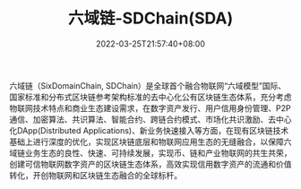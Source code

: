 ﻿---
weight: 
title: "六域链-SDChain(SDA)"
description: "六域链（SixDomainChain, SDChain）是全球首个融合物联网“六域模型”国际、国家标准和分布式区块链参考架构标准的去中心化公有区块链生态体系，充分考虑物联网技术特点和商业生态建..."
date: 2022-03-25T21:57:40+08:00
lastmod: 2022-03-25T16:45:40+08:00
draft: false
authors: ["Metabd"]
featuredImage: "liuyulian-sdchainsda.webp"
link: ""
tags: ["数字代币","六域链-SDChain(SDA)"]
categories: ["navigation"]
navigation: ["数字代币"]
lightgallery: true
toc: true
pinned: false
recommend: false
recommend1: false
---
六域链（SixDomainChain, SDChain）是全球首个融合物联网“六域模型”国际、国家标准和分布式区块链参考架构标准的去中心化公有区块链生态体系，充分考虑物联网技术特点和商业生态建设需求，在数字资产发行、用户信用身份管理、P2P 通信、加密算法、共识算法、智能合约、跨链合约模式、市场化共识激励、去中心化DApp(Distributed Applications)、新业务快速接入等方面，在现有区块链技术基础上进行深度的优化，实现区块链底层和物联网应用生态的无缝融合，以保障六域链业务生态的良性、快速、可持续发展，实现币、链和产业物联网的共生共荣，创建可信物联网数字资产的区块链生态体系，高效实现信用数字资产的流通和价值转化，开创物联网和区块链生态融合的全球标杆。
